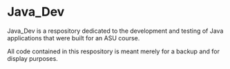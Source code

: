 # Java_Dev

Java_Dev is a respository dedicated to the development and testing of Java applications that were built for an ASU course. 

All code contained in this respository is meant merely for a backup and for display purposes. 
